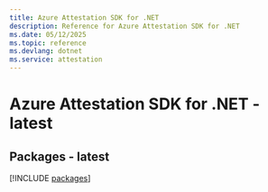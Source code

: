 ```yaml
---
title: Azure Attestation SDK for .NET
description: Reference for Azure Attestation SDK for .NET
ms.date: 05/12/2025
ms.topic: reference
ms.devlang: dotnet
ms.service: attestation
---
```

# Azure Attestation SDK for .NET - latest
## Packages - latest
[!INCLUDE [packages](attestation-index.md)]